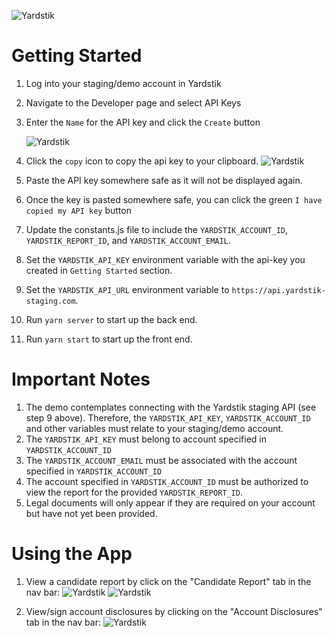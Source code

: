 ![Yardstik](https://yardstik-assets.s3.amazonaws.com/logos/yardstik-wordmark-white-outlined.png)

# Getting Started

1. Log into your staging/demo account in Yardstik
2. Navigate to the Developer page and select API Keys
3. Enter the `Name` for the API key and click the `Create` button

    ![Yardstik](https://yardstik-assets.s3.amazonaws.com/images/yardstik_api_keys_screen.png)

4. Click the `copy` icon to copy the api key to your clipboard.
    ![Yardstik](https://yardstik-assets.s3.amazonaws.com/images/copy_api_key.png)
5. Paste the API key somewhere safe as it will not be displayed again.
6. Once the key is pasted somewhere safe, you can click the green `I have copied my API key` button
7. Update the constants.js file to include the `YARDSTIK_ACCOUNT_ID`, `YARDSTIK_REPORT_ID`, and `YARDSTIK_ACCOUNT_EMAIL`.
8. Set the `YARDSTIK_API_KEY` environment variable with the api-key you created in `Getting Started` section.
9. Set the `YARDSTIK_API_URL` environment variable to `https://api.yardstik-staging.com`.
10. Run `yarn server` to start up the back end.
11. Run `yarn start` to start up the front end. 

# Important Notes
1. The demo contemplates connecting with the Yardstik staging API (see step 9 above). Therefore, the `YARDSTIK_API_KEY`, `YARDSTIK_ACCOUNT_ID` and other variables must relate to your staging/demo account.
2. The `YARDSTIK_API_KEY` must belong to account specified in `YARDSTIK_ACCOUNT_ID` 
3. The `YARDSTIK_ACCOUNT_EMAIL` must be associated with the account specified in `YARDSTIK_ACCOUNT_ID`
4. The account specified in `YARDSTIK_ACCOUNT_ID` must be authorized to view the report for the provided `YARDSTIK_REPORT_ID`.
5. Legal documents will only appear if they are required on your account but have not yet been provided.

# Using the App
1. View a candidate report by click on the "Candidate Report" tab in the nav bar:
  ![Yardstik](https://yardstik-assets.s3.amazonaws.com/images/embeddable-sdk-demo-report.png)
  ![Yardstik](https://yardstik-assets.s3.amazonaws.com/images/embeddable-sdk-demo-report2.png)

2. View/sign account disclosures by clicking on the "Account Disclosures" tab in the nav bar:
  ![Yardstik](https://yardstik-assets.s3.amazonaws.com/images/embeddable-sdk-demo-disclosures.png)
